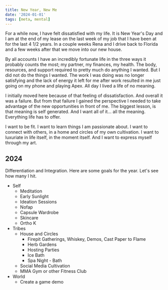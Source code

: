 ```yaml
---
title: New Year, New Me
date: '2024-01-01'
tags: [meta, mental]
---
```


For a while now, I have felt dissatisfied with my life. It is New Year's Day and I am at the end of my lease on the last week of my job that I have been at for the last 4 1/2 years. In a couple weeks Rena and I drive back to Florida and a few weeks after that we move into our new house.

By all accounts I have an incredibly fortunate life in the three ways it probably counts the most; my partner, my finances, my health. The body, resources, and support required to pretty much do anything I wanted. But I did not do the things I wanted. The work I was doing was no longer satisfying and the lack of energy it left for me after work resulted in me just going on my phone and playing Apex. All day I lived a life of no meaning. 

I initially moved here because of that feeling of dissatisfaction. And overall it was a failure. But from that failure I gained the perspective I needed to take advantage of the new opportunities in front of me. The biggest lesson, is that meaning is self generated. And I want all of it... all the meaning. Everything life has to offer. 

I want to be fit. I want to learn things I am passionate about. I want to connect with others, in a home and circles of my own cultivation. I want to luxuriate in life itself, in the moment itself. And I want to express myself through my art. 

## 2024

Differentiation and Integration. Here are some goals for the year. Let's see how many I hit. 

- Self
	- Meditation
	- Early Sunlight
	- Ideation Sessions
	- Nofap
	- Capsule Wardrobe
	- Skincare
	- Ortho K
- Tribes
	- House and Circles
		- Firepit Gatherings, Whiskey, Demos, Cast Paper to Flame
		- Herb Gardens
		- Hosting Parties
		- Ice Bath
		- Spa Night - Bath
	- Social Media Cultivation
	- MMA Gym or other Fitness Club
- World
	- Create a game demo